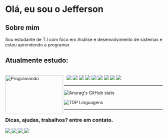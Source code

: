 <h1> Olá, eu sou o  Jefferson</h1>
<h2> Sobre mim</h2>
<p>Sou estudante de T.I com foco em Análise e desenvolvimento de sistemas e estou aprendendo a programar.</p>
<h2>Atualmente estudo:</h2>
<p>

<div stiyle="display: inline_block"><br/>
    <img align="left" alt="Programando" src="https://camo.githubusercontent.com/c1dcb74cc1c1835b1d716f5051499a2814c683c806b15f04b0eba492863703e9/68747470733a2f2f63646e2e6472696262626c652e636f6d2f75736572732f3733303730332f73637265656e73686f74732f363538313234332f6176656e746f2e676966"height="125" width="185"/>
     
  <img src=https://img.shields.io/badge/Python-3776AB?style=for-the-badge&logo=python&logoColor=black" />
  <img src="https://img.shields.io/badge/JavaScript-F7DF1E?style=for-the-badge&logo=javascript&logoColor=black" />
  <img src="https://img.shields.io/badge/Git-E34F26?style=for-the-badge&logo=git&logoColor=black"/>
  <img src="https://img.shields.io/badge/C%23-239120?style=for-the-badge&logo=c-sharp&logoColor=black"/>
  	<img src="https://img.shields.io/badge/CSS-239120?&style=for-the-badge&logo=css3&logoColor=black"/>
    <img src="https://img.shields.io/badge/Node.js-43853D?style=for-the-badge&logo=node.js&logoColor=black"/>
    <img src="https://img.shields.io/badge/PHP-777BB4?style=for-the-badge&logo=php&logoColor=black"/>
    <img"src="https://img.shields.io/badge/Android-3DDC84?style=for-the-badge&logo=android&logoColor=black"/>
    <img src="https://img.shields.io/badge/Kali_Linux-557C94?style=for-the-badge&logo=kali-linux&logoColor=black"/>
    <imgsrc="https://img.shields.io/badge/Windows-0078D6?style=for-the-badge&logo=windows&logoColor=white"/>
    <img src="https://img.shields.io/badge/Linux-FCC624?style=for-the-badge&logo=linux&logoColor=black"/>
  
<p>

<hr>


![Anurag's GitHub stats](https://github-readme-stats.vercel.app/api?username=y2kMajor&show_icons=true&theme=synthwave)

![TOP Linguagens](https://github-readme-stats.vercel.app/api/top-langs/?username=y2kMajor&layout=compact&theme=dracula)

</hr>



<hr>

<h3> Dicas, ajudas, trabalhos? entre em contato.</h3>

<p> 
  <a href="https://github.com/y2kMajor">
    <img src="https://img.shields.io/badge/GitHub-100000?style=for-the-badge&logo=github&logoColor=white" />
  </a> 
  <a href="https://api.whatsapp.com/send?phone=5515996000687/">
    <img src= "https://img.shields.io/badge/WhatsApp-25D366?style=for-the-badge&logo=whatsapp&logoColor=white"/>
  </a>  
  <a href="https://www.instagram.com/y2k.major/">
    <img src=https://img.shields.io/badge/Instagram-E4405F?style=for-the-badge&logo=instagram&logoColor=white />
  </a>
  <a href="https://www.linkedin.com/in/jefferson-santos-74467427a/">
  <img src=https://img.shields.io/badge/LinkedIn-0077B5?style=for-the-badge&logo=linkedin&logoColor=white/>
  </a>

</p>
